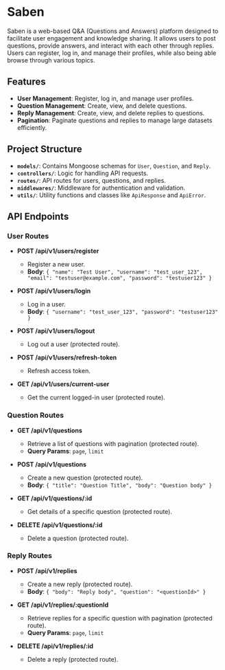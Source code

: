 # Saben

Saben is a web-based Q&A (Questions and Answers) platform designed to facilitate user engagement and knowledge sharing. It allows users to post questions, provide answers, and interact with each other through replies. Users can register, log in, and manage their profiles, while also being able browse through various topics.

## Features

- **User Management**: Register, log in, and manage user profiles.
- **Question Management**: Create, view, and delete questions.
- **Reply Management**: Create, view, and delete replies to questions.
- **Pagination**: Paginate questions and replies to manage large datasets efficiently.

## Project Structure

- **`models/`**: Contains Mongoose schemas for `User`, `Question`, and `Reply`.
- **`controllers/`**: Logic for handling API requests.
- **`routes/`**: API routes for users, questions, and replies.
- **`middlewares/`**: Middleware for authentication and validation.
- **`utils/`**: Utility functions and classes like `ApiResponse` and `ApiError`.

## API Endpoints

### User Routes

- **POST /api/v1/users/register**
  - Register a new user.
  - **Body**: `{ "name": "Test User", "username": "test_user_123", "email": "testuser@example.com", "password": "testuser123" }`

- **POST /api/v1/users/login**
  - Log in a user.
  - **Body**: `{ "username": "test_user_123", "password": "testuser123" }`

- **POST /api/v1/users/logout**
  - Log out a user (protected route).

- **POST /api/v1/users/refresh-token**
  - Refresh access token.

- **GET /api/v1/users/current-user**
  - Get the current logged-in user (protected route).

### Question Routes

- **GET /api/v1/questions**
  - Retrieve a list of questions with pagination (protected route).
  - **Query Params**: `page`, `limit`

- **POST /api/v1/questions**
  - Create a new question (protected route).
  - **Body**: `{ "title": "Question Title", "body": "Question body" }`

- **GET /api/v1/questions/:id**
  - Get details of a specific question (protected route).

- **DELETE /api/v1/questions/:id**
  - Delete a question (protected route).

### Reply Routes

- **POST /api/v1/replies**
  - Create a new reply (protected route).
  - **Body**: `{ "body": "Reply body", "question": "<questionId>" }`

- **GET /api/v1/replies/:questionId**
  - Retrieve replies for a specific question with pagination (protected route).
  - **Query Params**: `page`, `limit`

- **DELETE /api/v1/replies/:id**
  - Delete a reply (protected route).
